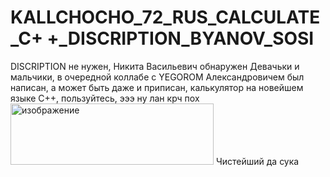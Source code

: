 # KALLCHOCHO_72_RUS_CALCULATE_C+ +_DISCRIPTION_BYANOV_SOSI
DISCRIPTION не нужен, Никита Васильевич обнаружен
Девачьки и мальчики, в очередной коллабе с YEGOROM Александровичем был написан, а может быть даже и приписан, калькулятор на новейшем языке C++, пользуйтесь, эээ ну лан крч пох
<img width="325" height="98" alt="изображение" src="https://github.com/user-attachments/assets/782f84e9-c225-42cd-b394-bb1b0fd2d260" />
Чистейший да сука
